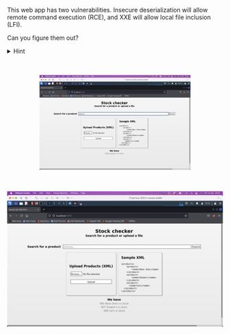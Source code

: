 This web app has two vulnerabilities. Insecure deserialization will allow remote command execution (RCE), and XXE will allow local file inclusion (LFI).

Can you figure them out?
<details>
    <summary>Hint</summary>
'payloadallthethings' XXE and node-serialize.
</details>
<img src="../images/xxe.png" style="transform:scale(0.7);">
<img src="../images/xml-upload.png">
